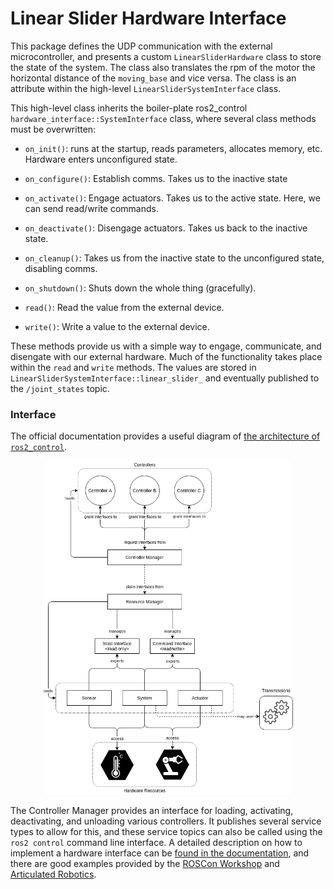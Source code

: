 # Linear Slider Hardware Interface

This package defines the UDP communication with the external microcontroller, and presents a custom `LinearSliderHardware` class to store the state of the system. The class also translates the rpm of the motor the horizontal distance of the `moving_base` and vice versa. The class is an attribute within the high-level `LinearSliderSystemInterface` class.

This high-level class inherits the boiler-plate ros2_control `hardware_interface::SystemInterface` class, where several class methods must be overwritten:

* `on_init()`: runs at the startup, reads parameters, allocates memory, etc. Hardware enters unconfigured state.

* `on_configure()`: Establish comms. Takes us to the inactive state

* `on_activate()`: Engage actuators. Takes us to the active state. Here, we can send read/write commands.

* `on_deactivate()`: Disengage actuators. Takes us back to the inactive state.

* `on_cleanup()`: Takes us from the inactive state to the unconfigured state, disabling comms.

* `on_shutdown()`: Shuts down the whole thing (gracefully).

* `read()`: Read the value from the external device.

* `write()`: Write a value to the external device.

These methods provide us with a simple way to engage, communicate, and disengate with our external hardware. Much of the functionality takes place within the `read` and `write` methods. The values are stored in `LinearSliderSystemInterface::linear_slider_` and eventually published to the `/joint_states` topic.

### Interface 
The official documentation provides a useful diagram of [the architecture of `ros2_control`](https://control.ros.org/master/doc/getting_started/getting_started.html#architecture).

<figure>
    <center>
        <img src="../images/components_architecture.png" width=400>
    </center>
</figure>

The Controller Manager provides an interface for loading, activating, deactivating, and unloading various controllers. It publishes several service types to allow for this, and these service topics can also be called using the `ros2 control` command line interface. A detailed description on how to implement a hardware interface can be [found in the documentation](https://control.ros.org/humble/doc/ros2_control/hardware_interface/doc/writing_new_hardware_component.html), and there are good examples provided by the [ROSCon Workshop](https://github.com/ros-controls/roscon2022_workshop/tree/master/controlko_hardware_interface) and [Articulated Robotics](https://articulatedrobotics.xyz/mobile-robot-13-ros2-control-real/).